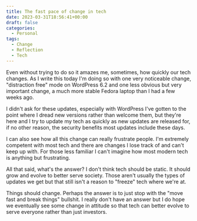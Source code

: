 ```yaml
---
title: The fast pace of change in tech
date: 2023-03-31T18:56:41+00:00
draft: false
categories:
  - Personal
tags:
  - Change
  - Reflection
  - Tech
---
```


Even without trying to do so it amazes me, sometimes, how quickly our tech changes. As I write this today I'm doing so with one very noticeable change, "distraction free" mode on WordPress 6.2 and one less obvious but very important change, a much more stable Fedora laptop than I had a few weeks ago.

I didn't ask for these updates, especially with WordPress I've gotten to the point where I dread new versions rather than welcome them, but they're here and I try to update my tech as quickly as new updates are released for, if no other reason, the security benefits most updates include these days.

I can also see how all this change can really frustrate people. I'm extremely competent with most tech and there are changes I lose track of and can't keep up with. For those less familiar I can't imagine how most modern tech is anything but frustrating.

All that said, what's the answer? I don't think tech should be static. It should grow and evolve to better serve society. Those aren't usually the types of updates we get but that still isn't a reason to "freeze" tech where we're at.

Things should change. Perhaps the answer is to just stop with the "move fast and break things" bullshit. I really don't have an answer but I do hope we eventually see some change in attitude so that tech can better evolve to serve everyone rather than just investors.